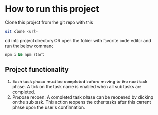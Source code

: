 # How to run this project
Clone this project from the git repo with this 

```sh
git clone <url>
```

cd into project directory OR open the folder with favorite code editor
and run the below command

```sh
npm i && npm start
```

## Project functionality
1. Each task phase must be completed before moving to the next task phase. A tick on the task name is enabled when all sub tasks are completed.
2. Propose reopen: A completed task phase can be reopened by clicking on the sub task. This action reopens the other tasks after this current phase upon the user's confirmation.